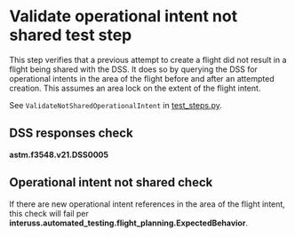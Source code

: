 # Validate operational intent not shared test step

This step verifies that a previous attempt to create a flight did not result in a flight being shared with the DSS.
It does so by querying the DSS for operational intents in the area of the flight before and after an attempted creation.
This assumes an area lock on the extent of the flight intent.

See `ValidateNotSharedOperationalIntent` in [test_steps.py](test_steps.py).

## DSS responses check

**astm.f3548.v21.DSS0005**

## Operational intent not shared check
If there are new operational intent references in the area of the flight intent, this check will fail per
**interuss.automated_testing.flight_planning.ExpectedBehavior**.

